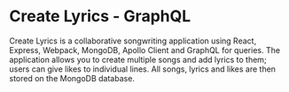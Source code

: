 # Create Lyrics - GraphQL

Create Lyrics is a collaborative songwriting application using React, Express, Webpack, MongoDB, Apollo Client and GraphQL for queries. The application allows you to create multiple songs and add lyrics to them; users can give likes to individual lines. All songs, lyrics and likes are then stored on the MongoDB database.
